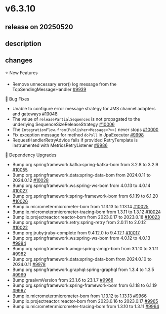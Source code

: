 # v6.3.10

## release on 20250520
## description
## changes
⭐ New Features

* Remove unnecessary error() log message from the TcpSendingMessageHandler <a href="https://github.com/spring-projects/spring-integration/issues/9939" data-hovercard-type="issue" data-hovercard-url="/spring-projects/spring-integration/issues/9939/hovercard">#9939</a>

🐞 Bug Fixes

* Unable to configure error message strategy for JMS channel adapters and gateways <a href="https://github.com/spring-projects/spring-integration/issues/10048" data-hovercard-type="issue" data-hovercard-url="/spring-projects/spring-integration/issues/10048/hovercard">#10048</a>
* The value of <code>releasePartialSequences</code> is not propagated to the underlying SequenceSizeReleaseStrategy <a href="https://github.com/spring-projects/spring-integration/issues/10006" data-hovercard-type="issue" data-hovercard-url="/spring-projects/spring-integration/issues/10006/hovercard">#10006</a>
* The <code>IntegrationFlow.from(Publisher&lt;Message&lt;?&gt;&gt;)</code> never stops <a href="https://github.com/spring-projects/spring-integration/issues/10000" data-hovercard-type="issue" data-hovercard-url="/spring-projects/spring-integration/issues/10000/hovercard">#10000</a>
* Fix exception message for method <code>doPoll</code> in JpaExecutor <a href="https://github.com/spring-projects/spring-integration/issues/9998" data-hovercard-type="issue" data-hovercard-url="/spring-projects/spring-integration/issues/9998/hovercard">#9998</a>
* RequestHandlerRetryAdvice fails if provided RetryTemplate is instrumented with MetricsRetryListener <a href="https://github.com/spring-projects/spring-integration/issues/9986" data-hovercard-type="issue" data-hovercard-url="/spring-projects/spring-integration/issues/9986/hovercard">#9986</a>

🔨 Dependency Upgrades

* Bump org.springframework.kafka:spring-kafka-bom from 3.2.8 to 3.2.9 <a href="https://github.com/spring-projects/spring-integration/pull/10055" data-hovercard-type="pull_request" data-hovercard-url="/spring-projects/spring-integration/pull/10055/hovercard">#10055</a>
* Bump org.springframework.data:spring-data-bom from 2024.0.11 to 2024.0.12 <a href="https://github.com/spring-projects/spring-integration/pull/10028" data-hovercard-type="pull_request" data-hovercard-url="/spring-projects/spring-integration/pull/10028/hovercard">#10028</a>
* Bump org.springframework.ws:spring-ws-bom from 4.0.13 to 4.0.14 <a href="https://github.com/spring-projects/spring-integration/pull/10027" data-hovercard-type="pull_request" data-hovercard-url="/spring-projects/spring-integration/pull/10027/hovercard">#10027</a>
* Bump org.springframework:spring-framework-bom from 6.1.19 to 6.1.20 <a href="https://github.com/spring-projects/spring-integration/pull/10026" data-hovercard-type="pull_request" data-hovercard-url="/spring-projects/spring-integration/pull/10026/hovercard">#10026</a>
* Bump io.micrometer:micrometer-bom from 1.13.13 to 1.13.14 <a href="https://github.com/spring-projects/spring-integration/pull/10025" data-hovercard-type="pull_request" data-hovercard-url="/spring-projects/spring-integration/pull/10025/hovercard">#10025</a>
* Bump io.micrometer:micrometer-tracing-bom from 1.3.11 to 1.3.12 <a href="https://github.com/spring-projects/spring-integration/pull/10024" data-hovercard-type="pull_request" data-hovercard-url="/spring-projects/spring-integration/pull/10024/hovercard">#10024</a>
* Bump io.projectreactor:reactor-bom from 2023.0.17 to 2023.0.18 <a href="https://github.com/spring-projects/spring-integration/pull/10023" data-hovercard-type="pull_request" data-hovercard-url="/spring-projects/spring-integration/pull/10023/hovercard">#10023</a>
* Bump org.springframework.retry:spring-retry from 2.0.11 to 2.0.12 <a href="https://github.com/spring-projects/spring-integration/pull/10022" data-hovercard-type="pull_request" data-hovercard-url="/spring-projects/spring-integration/pull/10022/hovercard">#10022</a>
* Bump org.jruby:jruby-complete from 9.4.12.0 to 9.4.12.1 <a href="https://github.com/spring-projects/spring-integration/pull/10017" data-hovercard-type="pull_request" data-hovercard-url="/spring-projects/spring-integration/pull/10017/hovercard">#10017</a>
* Bump org.springframework.ws:spring-ws-bom from 4.0.12 to 4.0.13 <a href="https://github.com/spring-projects/spring-integration/pull/9984" data-hovercard-type="pull_request" data-hovercard-url="/spring-projects/spring-integration/pull/9984/hovercard">#9984</a>
* Bump org.springframework.amqp:spring-amqp-bom from 3.1.10 to 3.1.11 <a href="https://github.com/spring-projects/spring-integration/pull/9982" data-hovercard-type="pull_request" data-hovercard-url="/spring-projects/spring-integration/pull/9982/hovercard">#9982</a>
* Bump org.springframework.data:spring-data-bom from 2024.0.10 to 2024.0.11 <a href="https://github.com/spring-projects/spring-integration/pull/9978" data-hovercard-type="pull_request" data-hovercard-url="/spring-projects/spring-integration/pull/9978/hovercard">#9978</a>
* Bump org.springframework.graphql:spring-graphql from 1.3.4 to 1.3.5 <a href="https://github.com/spring-projects/spring-integration/pull/9969" data-hovercard-type="pull_request" data-hovercard-url="/spring-projects/spring-integration/pull/9969/hovercard">#9969</a>
* Bump graalvmVersion from 23.1.6 to 23.1.7 <a href="https://github.com/spring-projects/spring-integration/pull/9968" data-hovercard-type="pull_request" data-hovercard-url="/spring-projects/spring-integration/pull/9968/hovercard">#9968</a>
* Bump org.springframework:spring-framework-bom from 6.1.18 to 6.1.19 <a href="https://github.com/spring-projects/spring-integration/pull/9967" data-hovercard-type="pull_request" data-hovercard-url="/spring-projects/spring-integration/pull/9967/hovercard">#9967</a>
* Bump io.micrometer:micrometer-bom from 1.13.12 to 1.13.13 <a href="https://github.com/spring-projects/spring-integration/pull/9966" data-hovercard-type="pull_request" data-hovercard-url="/spring-projects/spring-integration/pull/9966/hovercard">#9966</a>
* Bump io.projectreactor:reactor-bom from 2023.0.16 to 2023.0.17 <a href="https://github.com/spring-projects/spring-integration/pull/9965" data-hovercard-type="pull_request" data-hovercard-url="/spring-projects/spring-integration/pull/9965/hovercard">#9965</a>
* Bump io.micrometer:micrometer-tracing-bom from 1.3.10 to 1.3.11 <a href="https://github.com/spring-projects/spring-integration/pull/9964" data-hovercard-type="pull_request" data-hovercard-url="/spring-projects/spring-integration/pull/9964/hovercard">#9964</a>

